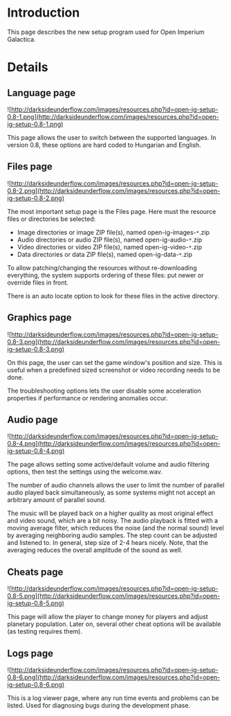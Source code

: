 # Introduction #

This page describes the new setup program used for Open Imperium Galactica.


# Details #

## Language page ##

![http://darksideunderflow.com/images/resources.php?id=open-ig-setup-0.8-1.png](http://darksideunderflow.com/images/resources.php?id=open-ig-setup-0.8-1.png)

This page allows the user to switch between the supported languages. In version 0.8, these options are hard coded to Hungarian and English.

## Files page ##
![http://darksideunderflow.com/images/resources.php?id=open-ig-setup-0.8-2.png](http://darksideunderflow.com/images/resources.php?id=open-ig-setup-0.8-2.png)

The most important setup page is the Files page. Here must the resource files or directories be selected:

  * Image directories or image ZIP file(s), named open-ig-images-` * `.zip
  * Audio directories or audio ZIP file(s), named open-ig-audio-` * `.zip
  * Video directories or video ZIP file(s), named open-ig-video-` * `.zip
  * Data directories or data ZIP file(s), named open-ig-data-` * `.zip

To allow patching/changing the resources without re-downloading everything, the system supports ordering of these files: put newer or override files in front.

There is an auto locate option to look for these files in the active directory.

## Graphics page ##
![http://darksideunderflow.com/images/resources.php?id=open-ig-setup-0.8-3.png](http://darksideunderflow.com/images/resources.php?id=open-ig-setup-0.8-3.png)

On this page, the user can set the game window's position and size. This is useful when a predefined sized screenshot or video recording needs to be done.

The troubleshooting options lets the user disable some acceleration properties if performance or rendering anomalies occur.

## Audio page ##
![http://darksideunderflow.com/images/resources.php?id=open-ig-setup-0.8-4.png](http://darksideunderflow.com/images/resources.php?id=open-ig-setup-0.8-4.png)

The page allows setting some active/default volume and audio filtering options, then test the settings using the welcome.wav.

The number of audio channels allows the user to limit the number of parallel audio played  back simultaneously, as some systems might not accept an arbitrary amount of parallel sound.

The music will be played back on a higher quality as most original effect and video sound, which are a bit noisy. The audio playback is fitted with a moving average filter, which reduces the noise (and the normal sound) level by averaging neighboring audio samples. The step count can be adjusted and listened to. In general, step size of 2-4 hears nicely. Note, that the averaging reduces the overall amplitude of the sound as well.

## Cheats page ##
![http://darksideunderflow.com/images/resources.php?id=open-ig-setup-0.8-5.png](http://darksideunderflow.com/images/resources.php?id=open-ig-setup-0.8-5.png)

This page will allow the player to change money for players and adjust planetary population. Later on, several other cheat options will be available (as testing requires them).

## Logs page ##
![http://darksideunderflow.com/images/resources.php?id=open-ig-setup-0.8-6.png](http://darksideunderflow.com/images/resources.php?id=open-ig-setup-0.8-6.png)

This is a log viewer page, where any run time events and problems can be listed. Used for diagnosing bugs during the development phase.